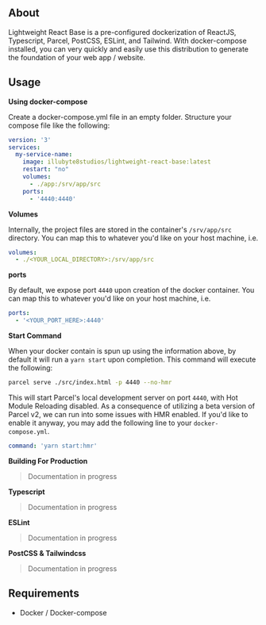 About
------------

Lightweight React Base is a pre-configured dockerization of ReactJS, Typescript, Parcel, PostCSS, ESLint, and Tailwind. With docker-compose installed, you can very quickly and easily use this distribution to generate the foundation of your web app / website.


Usage
------------

**Using docker-compose**

Create a docker-compose.yml file in an empty folder. Structure your compose file like the following:

```yaml
version: '3'
services:
  my-service-name:
    image: illubyte8studios/lightweight-react-base:latest
    restart: "no"
    volumes:
      - ./app:/srv/app/src
    ports:
      - '4440:4440'
```

**Volumes**

Internally, the project files are stored in the container's `/srv/app/src` directory. You can map this to whatever you'd like on your host machine, i.e.

```yml
volumes:
  - ./<YOUR_LOCAL_DIRECTORY>:/srv/app/src
```

**ports**

By default, we expose port `4440` upon creation of the docker container. You can map this to whatever you'd like on your host machine, i.e.

```yml
ports:
  - '<YOUR_PORT_HERE>:4440'
```

**Start Command**

When your docker contain is spun up using the information above, by default it will run a `yarn start` upon completion. This command will execute the following:

```bash
parcel serve ./src/index.html -p 4440 --no-hmr
```
This will start Parcel's local development server on port `4440`, with Hot Module Reloading disabled. As a consequence of utilizing a beta version of Parcel v2, we can run into some issues with HMR enabled. If you'd like to enable it anyway, you may add the following line to your `docker-compose.yml`.

```yml
command: 'yarn start:hmr'
```

**Building For Production**

> Documentation in progress

**Typescript**

> Documentation in progress

**ESLint**

> Documentation in progress

**PostCSS & Tailwindcss**

> Documentation in progress


Requirements
------------

  - Docker / Docker-compose
